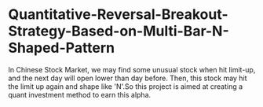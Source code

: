 # Quantitative-Reversal-Breakout-Strategy-Based-on-Multi-Bar-N-Shaped-Pattern
In Chinese Stock Market, we may find some unusual stock when hit limit-up, and the next day will open lower than day before. Then, this stock may hit the limit up again and shape like 'N'.So this project is aimed at creating a quant investment method to earn this alpha.
